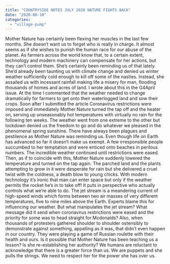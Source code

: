```yaml
---
title: "COUNTRYSIDE NOTES JULY 2020 NATURE FIGHTS BACK"
date: "2020-08-10"
categories: 
  - "village-pump"
---
```


Mother Nature has certainly been flexing her muscles in the last few months. She doesn’t want us to forget who is really in charge. It almost seems as if she wishes to punish the human race for our abuse of the planet. As farmers across the world know that, to a certain extent, technology and modern machinery can compensate for her actions, but they can’t control them. She’s certainly been reminding us of that lately. She’d already been taunting us with climate change and denied us winter weather sufficiently cold enough to kill off some of the nasties. Instead, she assailed us with incessant rainfall making life a misery for man, flooding thousands of homes and acres of land. I wrote about this in the G4April issue. At the time I commented that the weather needed to change dramatically for farmers to get onto their waterlogged land and sow their crops. Soon after I submitted the article Coronavirus restrictions were imposed and immediately Mother Nature turned the tap off and the heater on, serving up unseasonably hot temperatures with virtually no rain for the following ten weeks. The weather went from one extreme to the other but lockdown denied us the freedom to go and do whatever we pleased in the phenomenal spring sunshine. There have always been plagues and pestilence as Mother Nature was reminding us. Even though life on Earth has advanced so far it doesn’t make us exempt. A few irresponsible people succumbed to her temptation and were enticed onto beaches in perilous numbers. The incredible weather continued until restrictions were eased. Then, as if to coincide with this, Mother Nature suddenly lowered the temperature and turned on the tap again. The parched land and the plants attempting to grow in it were desperate for rain but she delivered a cruel twist with the coldness, a death blow to young chicks. With modern technology it’s ironic that man can enter space but only if the weather permits the rocket he’s in to take off! It puts in perspective who actually controls what we’re able to do. The jet stream is a meandering current of high-speed winds which forms between two air masses of very different temperatures, five to nine miles above the Earth. Experts blame this for influencing our weather. But what manipulates the jet stream? What message did it send when coronavirus restrictions were eased and the priority for some was to head straight for Mcdonalds? Also, when thousands of protesters gathered shoulder to shoulder ostensibly to demonstrate against something, appalling as it was, that didn’t even happen in our country. They were playing a game of Russian roulette with their health and ours. Is it possible that Mother Nature has been teaching us a lesson? Is she re-establishing her authority? We humans are reluctant to acknowledge that there is a greater force than us. We are puppets and she pulls the strings. We need to respect her for the power she has over us.
